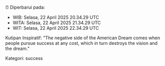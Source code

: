 ⏰ Diperbarui pada:
- WIB: Selasa, 22 April 2025 20.34.29 UTC
- WITA: Selasa, 22 April 2025 21.34.29 UTC
- WIT: Selasa, 22 April 2025 22.34.29 UTC

Kutipan Inspiratif:
"The negative side of the American Dream comes when people pursue success at any cost, which in turn destroys the vision and the dream."


Kategori: success

